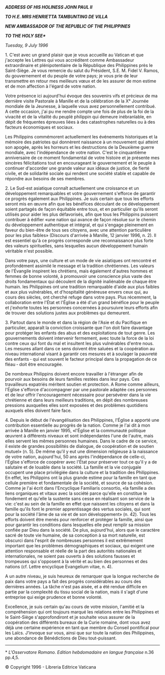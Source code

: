 ***ADDRESS OF HIS HOLINESS JOHN PAUL II***

***TO H.E. MRS HENRIETTA TAMBUNTING DE VILLA***

***NEW AMBASSADOR OF THE REPUBLIC OF THE PHILIPPINES***

***TO THE HOLY SEE\****

*Tuesday, 9 July 1996*

1\. C'est avec un grand plaisir que je vous accueille au Vatican et que j'accepte les Lettres qui vous accréditent comme Ambassadeur extraordinaire et plénipotentiaire de la République des Philippines près le Saint-Siège. Je vous remercie du salut du Président, S.E. M. Fidel V. Ramos, du gouvernement et du peuple de votre pays; je vous prie de leur transmettre en retour mes meilleurs vœux et de les assurer de mon estime et de mon affection à l'égard de votre nation.

Votre présence ici aujourd'hui évoque des souvenirs vifs et précieux de ma dernière visite Pastorale à Manille et de la célébration de la X° Journée mondiale de la Jeunesse, à laquelle vous avez personnellement contribué. A cette occasion, j'ai pu me rendre compte une fois de plus de la foi de la vivacité et de la vitalité du peuplé philippin qui demeure inébranlable, en dépit de fréquentes épreuves liées à des catastrophes naturelles ou à des facteurs économiques et sociaux.

Les Philippins commémorent actuellement les événements historiques et la mémoire des patriotes qui donnèrent naissance à un mouvement qui atteint son apogée, après les horreurs et les destructions de la Deuxième guerre mondiale, avec l'indépendance de votre nation. C'est le cinquantième anniversaire de ce moment fondamental de votre histoire et je présente mes sincères félicitations tout en encourageant le gouvernement et le peuple à continuer d'accorder une grande valeur aux idéaux de justice, de fierté civile, et de solidarité sociale qui rendent une société stable et capable de répondre aux besoins de ses membres.

2\. Le Sud-est asiatique connaît actuellement une croissance et un développement remarquables et votre gouvernement s'efforce de garantir ce progrès également aux Philippines. Je suis certain que tous les efforts seront mis en œuvre afin que les bénéfices découlant de ce développement soient partagés de façon équitable entre tous, et en particulier qu'ils seront utilisés pour aider les plus défavorisés, afin que tous les Philippins puissent contribuer à édifier «une nation qui avance de façon résolue sur le chemin du développement authentique et intégral, et qui s'engage pleinement en faveur du bien-être de tous ses citoyens, avec une attention particulière pour les plus faibles» (Discours d'arrivée à Manille, 12 janvier 1996, n. 2). Il est essentiel qu'à ce progrès corresponde une reconnaissance plus forte des valeurs spirituelles, sans lesquelles aucun développement humain véritable n'est possible.

Dans votre pays, une culture et un mode de vie asiatiques ont rencontré et profondément assimilé le message et la tradition chrétiennes. Les valeurs de l'Évangile inspirent les chrétiens, mais également d'autres hommes et femmes de bonne volonté, à promouvoir une conscience plus vaste des droits fondamentaux qui découlent de la dignité inaliénable de chaque être humain. les Philippines ont une tradition remarquable d'aide aux plus faibles et aux plus vulnérables, et d'hospitalité généreuse envers ceux qui, au cours des siècles, ont cherché refuge dans votre pays. Plus récemment, la collaboration entre l'État et l'Église a été d'un grand bénéfice pour le peuple et j'exhorte toutes les personnes concernées à poursuivre leurs efforts afin de trouver des solutions justes aux problèmes qui demeurent.

3\. Partout dans le monde et dans la région de l'Asie et du Pacifique en particulier, apparaît la conviction croissante que l'on doit faire davantage pour protéger les enfants des abus et des exploitations de tout genre. Les gouvernements doivent intervenir fermement, avec toute la force de la loi contre ceux qui font du mal et insultent les plus vulnérables d'entre nous. Les mesures allant dans ce sens doivent être saluées et la coopération au niveau international visant à garantir ces mesures et à soulager la pauvreté des enfants ‑ qui est souvent le facteur principal dans la propagation de ce fléau ‑ doit être encouragée.

De nombreux Philippins doivent encore travailler à l'étranger afin de pourvoir aux besoins de leurs familles restées dans leur pays. Ces travailleurs expatriés méritent soutien et protection. A Rome comme ailleurs, l'Église s'efforce d'accompagner par une pastorale adaptée ces personnes et de leur offrir l'encouragement nécessaire pour persévérer dans la vie chrétienne et dans leurs meilleurs traditions, en dépit des nombreuses pressions auxquelles elles sont exposées et des problèmes quotidiens auxquels elles doivent faire face.

4\. Depuis le début de l'évangélisation des Philippines, l'Église a apporté une contribution essentielle au progrès de la nation. Comme je l'ai dit à mon arrivée à Manille en janvier 1995, «l'Église et la communauté politique œuvrent à différents niveaux et sont indépendantes l'une de l'autre, mais elles servent les mêmes personnes humaines. Dans le cadre de ce service, il existe de grandes possibilités de dialogue, de coopération et de soutien mutuel» (n. 5). De même qu'il y eut une dimension religieuse à la naissance de votre nation, aujourd'hui, 50 ans après l'indépendance de celle-ci, l'Église s'efforce de coopérer avec l'État pour préserver tout ce qu'il y a de salutaire et de louable dans la société. La famille et la vie conjugale occupent une place privilégiée dans la culture et la tradition des Philippines. En effet, les Philippins ont la plus grande estime pour la famille en tant que cellule première et fondamentale de la société, et source de sa cohésion. Comme je l'ai écrit dans l'Encyclique Familiaris consortio, «la famille a des liens organiques et vitaux avec la société parce qu'elle en constitue le fondement et qu'elle la sustente sans cesse en réalisant son service de la vie: c'est au sein de la famille en effet que naissent les citoyens et dans la famille qu'ils font le premier apprentissage des vertus sociales, qui sont pour la société l'âme de sa vie et de son développement» (n. 42). Tous les efforts doivent être menés pour renforcer et protéger la famille, ainsi que pour garantir les conditions dans lesquelles elle peut remplir sa mission confiée par Dieu dans la société. De plus, aujourd'hui, alors que le caractère sacré de toute vie humaine, de sa conception à sa mort naturelle, est obscurci dans l'esprit de nombreuses personnes il est extrêmement important que les problèmes démographiques et sociaux, qui exigent une attention responsable et réelle de la part des autorités nationales et internationales, ne soient pas ouverts à des solutions fausses et trompeuses qui s'opposent à la vérité et au bien des personnes et des nations (cf. Lettre encyclique Evangelium vitae, n. 4).

A un autre niveau, je suis heureux de remarquer que la longue recherche de paix dans votre pays a fait des progrès considérables au cours des dernières années. La tâche n'est pas aisée, et a été rendue difficile en partie par la complexité du tissu social de la nation, mais il s'agit d'une entreprise qui exige prudence et bonne volonté.

Excellence, je suis certain qu'au cours de votre mission, l'amitié et la compréhension qui ont toujours marqué les relations entre les Philippines et le Saint-Siège s'approfondiront et je souhaite vous assurer de la coopération des différents bureaux de la Curie romaine, dont vous avez déjà une certaine expérience en tant que membre du Conseil pontifical pour les Laïcs. J'invoque sur vous, ainsi que sur toute la nation des Philippines, une abondance de Bénédictions de Dieu tout-puissant.

* * *

\* *L'Osservatore Romano. Edition hebdomadaire en langue française* n.36 pp.4,5.

© Copyright 1996 - Libreria Editrice Vaticana